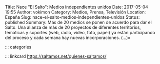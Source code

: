Title: Nace "El Salto": Medios independientes unidos
Date: 2017-05-04 19:55
Author: vokimon
Category: Medios, Prensa, Televisión
Location: España
Slug: nace-el-salto-medios-independientes-unidos
Status: published
Summary: Más de 20 medios se ponen de acuerdo para dar el Salto.  Una alianza de más de 20 proyectos de diferentes territorios, temáticas y soportes (web, radio, vídeo, foto, papel) ya están participando del proceso y cada semana hay nuevas incorporaciones. (...)»

::: categories

::: linkcard https://saltamos.net/quienes-saltamos/


